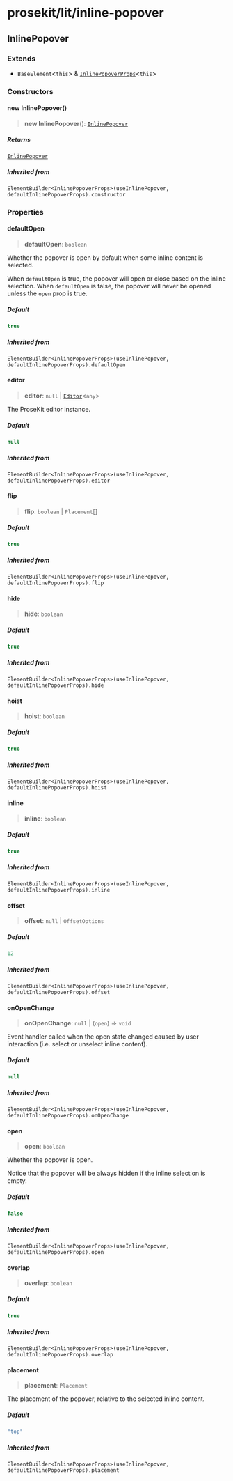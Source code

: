 # prosekit/lit/inline-popover

<a id="InlinePopover" name="InlinePopover"></a>

## InlinePopover

### Extends

- `BaseElement`\<`this`\> & [`InlinePopoverProps`](../web/inline-popover.md#InlinePopoverProps)\<`this`\>

### Constructors

<a id="Constructors" name="Constructors"></a>

#### new InlinePopover()

> **new InlinePopover**(): [`InlinePopover`](inline-popover.md#InlinePopover)

##### Returns

[`InlinePopover`](inline-popover.md#InlinePopover)

##### Inherited from

`ElementBuilder<InlinePopoverProps>(useInlinePopover, defaultInlinePopoverProps).constructor`

### Properties

<a id="defaultOpen" name="defaultOpen"></a>

#### defaultOpen

> **defaultOpen**: `boolean`

Whether the popover is open by default when some inline content is
selected.

When `defaultOpen` is true, the popover will open or close based on the
inline selection. When `defaultOpen` is false, the popover will never be
opened unless the `open` prop is true.

##### Default

```ts
true
```

##### Inherited from

`ElementBuilder<InlinePopoverProps>(useInlinePopover, defaultInlinePopoverProps).defaultOpen`

<a id="editor" name="editor"></a>

#### editor

> **editor**: `null` \| [`Editor`](../core.md#EditorE)\<`any`\>

The ProseKit editor instance.

##### Default

```ts
null
```

##### Inherited from

`ElementBuilder<InlinePopoverProps>(useInlinePopover, defaultInlinePopoverProps).editor`

<a id="flip" name="flip"></a>

#### flip

> **flip**: `boolean` \| `Placement`[]

##### Default

```ts
true
```

##### Inherited from

`ElementBuilder<InlinePopoverProps>(useInlinePopover, defaultInlinePopoverProps).flip`

<a id="hide" name="hide"></a>

#### hide

> **hide**: `boolean`

##### Default

```ts
true
```

##### Inherited from

`ElementBuilder<InlinePopoverProps>(useInlinePopover, defaultInlinePopoverProps).hide`

<a id="hoist" name="hoist"></a>

#### hoist

> **hoist**: `boolean`

##### Default

```ts
true
```

##### Inherited from

`ElementBuilder<InlinePopoverProps>(useInlinePopover, defaultInlinePopoverProps).hoist`

<a id="inline" name="inline"></a>

#### inline

> **inline**: `boolean`

##### Default

```ts
true
```

##### Inherited from

`ElementBuilder<InlinePopoverProps>(useInlinePopover, defaultInlinePopoverProps).inline`

<a id="offset" name="offset"></a>

#### offset

> **offset**: `null` \| `OffsetOptions`

##### Default

```ts
12
```

##### Inherited from

`ElementBuilder<InlinePopoverProps>(useInlinePopover, defaultInlinePopoverProps).offset`

<a id="onOpenChange" name="onOpenChange"></a>

#### onOpenChange

> **onOpenChange**: `null` \| (`open`) => `void`

Event handler called when the open state changed caused by user interaction (i.e. select or unselect inline content).

##### Default

```ts
null
```

##### Inherited from

`ElementBuilder<InlinePopoverProps>(useInlinePopover, defaultInlinePopoverProps).onOpenChange`

<a id="open" name="open"></a>

#### open

> **open**: `boolean`

Whether the popover is open.

Notice that the popover will be always hidden if the inline selection is empty.

##### Default

```ts
false
```

##### Inherited from

`ElementBuilder<InlinePopoverProps>(useInlinePopover, defaultInlinePopoverProps).open`

<a id="overlap" name="overlap"></a>

#### overlap

> **overlap**: `boolean`

##### Default

```ts
true
```

##### Inherited from

`ElementBuilder<InlinePopoverProps>(useInlinePopover, defaultInlinePopoverProps).overlap`

<a id="placement" name="placement"></a>

#### placement

> **placement**: `Placement`

The placement of the popover, relative to the selected inline content.

##### Default

```ts
"top"
```

##### Inherited from

`ElementBuilder<InlinePopoverProps>(useInlinePopover, defaultInlinePopoverProps).placement`
